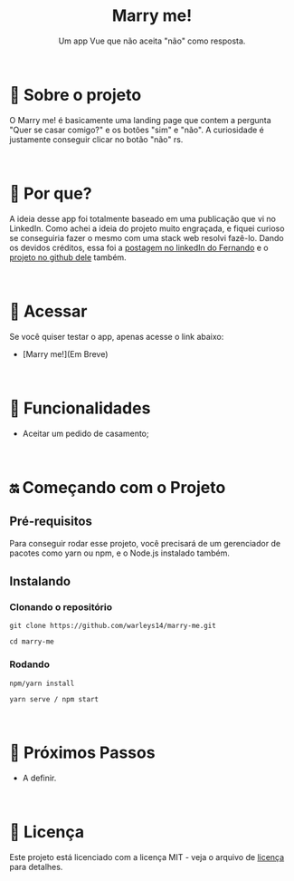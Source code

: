 <center>
  <h1> Marry me! </h1>

  Um app Vue que não aceita "não" como resposta.
</center>

<br>

# 👀 Sobre o projeto
O Marry me! é basicamente uma landing page que contem a pergunta "Quer se casar comigo?" e os botões "sim" e "não". A curiosidade é justamente conseguir clicar no botão "não" rs.


<br>

# 🤔 Por que?
A ideia desse app foi totalmente baseado em uma publicação que vi no LinkedIn. Como achei a ideia do projeto muito engraçada, e fiquei curioso se conseguiria fazer o mesmo com uma stack web resolvi fazê-lo. 
Dando os devidos créditos, essa foi a [postagem no linkedIn do Fernando](https://www.linkedin.com/feed/update/urn:li:activity:6860672333057687552/) e o [projeto no github dele](https://github.com/F3rnando-Dev/PedidoCasamento) também.

<br>

# 📲 Acessar
Se você quiser testar o app, apenas acesse o link abaixo:
- [Marry me!](Em Breve)

<br>

# 📱 Funcionalidades
- Aceitar um pedido de casamento;

<br>

# 🔛 Começando com o Projeto

## Pré-requisitos
Para conseguir rodar esse projeto, você precisará de um gerenciador de pacotes como yarn ou npm, e o Node.js instalado também.

## Instalando

### Clonando o repositório

```
git clone https://github.com/warleys14/marry-me.git

cd marry-me
```

### Rodando

```
npm/yarn install

yarn serve / npm start
```
<br>

# 🧐 Próximos Passos

- A definir.


<br>

# 📜 Licença
Este projeto está licenciado com a licença MIT - veja o arquivo de [licença](https://github.com/warleys14/marry-me/blob/master/LICENSE) para detalhes.
